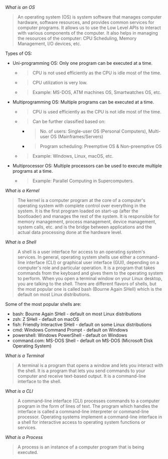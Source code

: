 *What is an OS*
> An operating system (OS) is system software that manages computer hardware, software resources, and provides common services for computer programs.
> It allows us to use the Low Level APIs to interact with various components of the computer.
> It also helps in managing the resources of the computer: CPU Scheduling, Memory Management, I/O devices, etc.

Types of OS:
- Uni-programming OS: Only one program can be executed at a time. 
  - > CPU is not used efficiently as the CPU is idle most of the time.
  - > CPU utilization is very low.
  - > Example: MS-DOS, ATM machines OS, Smartwatches OS, etc.
- Multiprogramming OS: Multiple programs can be executed at a time.
  - > CPU is used efficiently as the CPU is not idle most of the time. 
  - > Can be further classified based on:
      - > No. of users: Single-user OS (Personal Computers), Multi-user OS (Mainframes/Servers)
      - > Program scheduling: Preemptive OS & Non-preemptive OS
  - > Example: Windows, Linux, macOS, etc.
- Multiprocessor OS: Multiple processors can be used to execute multiple programs at a time. 
  - > Example: Parallel Computing in Supercomputers.

*What is a Kernel*
> The kernel is a computer program at the core of a computer's operating system with complete control over everything in the system.
> It is the first program loaded on start-up (after the bootloader) and manages the rest of the system.
> It is responsible for memory management, process management, device management, system calls, etc. and is the bridge between applications and the actual data processing done at the hardware level.

*What is a Shell*
> A shell is a user interface for access to an operating system's services.
> In general, operating system shells use either a command-line interface (CLI) or graphical user interface (GUI), depending on a computer's role and particular operation.
> It is a program that takes commands from the keyboard and gives them to the operating system to perform.
> When you open a terminal window on your Linux desktop, you are talking to the shell.
> There are different flavors of shells, but the most popular one is called bash (Bourne Again SHell) which is the default on most Linux distributions.

Some of the most popular shells are:
- bash: Bourne Again SHell - default on most Linux distributions
- zsh: Z SHell - default on macOS
- fish: Friendly Interactive SHell - default on some Linux distributions
- cmd: Windows Command Prompt - default on Windows
- powershell: Windows PowerShell - default on Windows
- command.com: MS-DOS Shell - default on MS-DOS (Microsoft Disk Operating System)

*What is a Terminal*
> A terminal is a program that opens a window and lets you interact with the shell.
> It is a program that lets you send commands to your computer and receive text-based output.
> It is a command-line interface to the shell.

*What is a CLI*
> A command-line interface (CLI) processes commands to a computer program in the form of lines of text.
> The program which handles the interface is called a command-line interpreter or command-line processor.
> Operating systems implement a command-line interface in a shell for interactive access to operating system functions or services.

*What is a Process*
> A process is an instance of a computer program that is being executed.